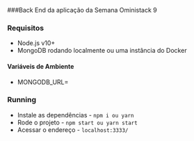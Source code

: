 
###Back End da aplicação da Semana Oministack 9

### Requisitos

- Node.js v10+
- MongoDB rodando localmente ou uma instância do Docker


#### Variáveis de Ambiente

- MONGODB_URL=


### Running

- Instale as dependências - `npm i ou yarn `
- Rode o projeto - `npm start ou yarn start`
- Acessar o endereço - `localhost:3333/`
